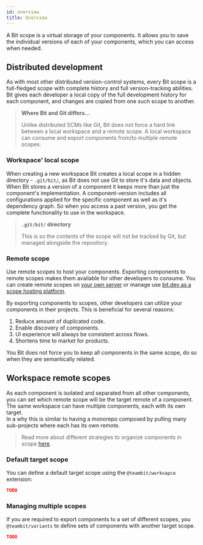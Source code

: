 ```yaml
---
id: overview
title: Overview
---
```


A Bit scope is a virtual storage of your components. It allows you to save the individual versions of each of your components, which you can access when needed.

## Distributed development

As with most other distributed version-control systems, every Bit scope is a full-fledged scope with complete history and full version-tracking abilities. Bit gives each developer a local copy of the full development history for each component, and changes are copied from one such scope to another.

> **Where Bit and Git differs...**
>
> Unlike distributed SCMs like Git, Bit does not force a hard link between a local workspace and a remote scope. A local workspace can consume and export components from/to multiple remote scopes.

### Workspace' local scope

When creating a new workspace Bit creates a local scope in a hidden directory - `.git/bit/`, as Bit does not use Git to store it's data and objects. When Bit stores a version of a component it keeps more than just the component's implementation. A component-version includes all configurations applied for the specific component as well as it's dependency graph. So when you access a past version, you get the complete functionality to use in the workspace.

> **`.git/bit/` directory**
>
> This is so the contents of the scope will not be tracked by Git, but managed alongside the repository.

### Remote scope

Use remote scopes to host your components. Exporting components to remote scopes makes them available for other developers to consume. You can create remote scopes on [your own server](TODO) or manage use [bit.dev as a scope hosting platform](TODO).

By exporting components to scopes, other developers can utilize your components in their projects. This is beneficial for several reasons:

1. Reduce amount of duplicated code.
1. Enable discovery of components.
1. UI experience will always be consistent across flows.
1. Shortens time to market for products.

You Bit does not force you to keep all components in the same scope, do so when they are semantically related.

## Workspace remote scopes

As each component is isolated and separated from all other components, you can set which remote scope will be the target remote of a component. The same workspace can have multiple components, each with its own target.  
In a why this is similar to having a monorepo composed by pulling many sub-projects where each has its own remote.

> Read more about different strategies to organize components in scope [here](TODO).

### Default target scope

You can define a default target scope using the `@teambit/worksapce` extension:

```json
TODO
```

### Managing multiple scopes

If you are required to export components to a set of different scopes, you `@teambit/variants` to define sets of components with another target scope.

```json
TODO
```
